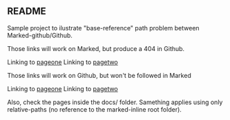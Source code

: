 ## README

Sample project to ilustrate "base-reference" path problem between Marked-github/Github.

Those links will work on Marked, but produce a 404 in Github.

Linking to [pageone](pageone.md) 
Linking to [pagetwo](pagetwo.md)

Those links will work on Github, but won't be followed in Marked

Linking to [pageone](docs/pageone.md) 
Linking to [pagetwo](docs/pagetwo.md)

Also, check the pages inside the docs/ folder. Samething applies using only relative-paths (no reference to the marked-inline root folder).
